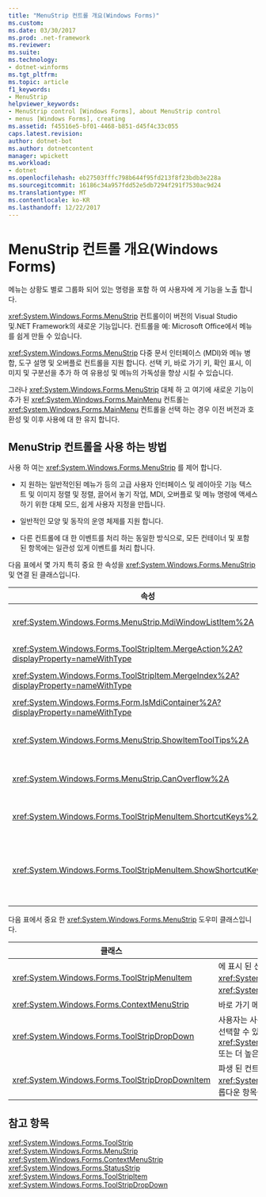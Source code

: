 ```yaml
---
title: "MenuStrip 컨트롤 개요(Windows Forms)"
ms.custom: 
ms.date: 03/30/2017
ms.prod: .net-framework
ms.reviewer: 
ms.suite: 
ms.technology:
- dotnet-winforms
ms.tgt_pltfrm: 
ms.topic: article
f1_keywords:
- MenuStrip
helpviewer_keywords:
- MenuStrip control [Windows Forms], about MenuStrip control
- menus [Windows Forms], creating
ms.assetid: f45516e5-bf01-4468-b851-d45f4c33c055
caps.latest.revision: 
author: dotnet-bot
ms.author: dotnetcontent
manager: wpickett
ms.workload:
- dotnet
ms.openlocfilehash: eb27503fffc798b644f95fd213f8f23bdb3e228a
ms.sourcegitcommit: 16186c34a957fdd52e5db7294f291f7530ac9d24
ms.translationtype: MT
ms.contentlocale: ko-KR
ms.lasthandoff: 12/22/2017
---
```

# <a name="menustrip-control-overview-windows-forms"></a>MenuStrip 컨트롤 개요(Windows Forms)
메뉴는 상황도 별로 그룹화 되어 있는 명령을 포함 하 여 사용자에 게 기능을 노출 합니다.  
  
 <xref:System.Windows.Forms.MenuStrip> 컨트롤이이 버전의 Visual Studio 및.NET Framework의 새로운 기능입니다. 컨트롤을 예: Microsoft Office에서 메뉴를 쉽게 만들 수 있습니다.  
  
 <xref:System.Windows.Forms.MenuStrip> 다중 문서 인터페이스 (MDI)와 메뉴 병합, 도구 설명 및 오버플로 컨트롤을 지원 합니다. 선택 키, 바로 가기 키, 확인 표시, 이미지 및 구분선을 추가 하 여 유용성 및 메뉴의 가독성을 향상 시킬 수 있습니다.  
  
 그러나 <xref:System.Windows.Forms.MenuStrip> 대체 하 고 여기에 새로운 기능이 추가 된 <xref:System.Windows.Forms.MainMenu> 컨트롤는 <xref:System.Windows.Forms.MainMenu> 컨트롤을 선택 하는 경우 이전 버전과 호환성 및 이후 사용에 대 한 유지 합니다.  
  
## <a name="ways-to-use-the-menustrip-control"></a>MenuStrip 컨트롤을 사용 하는 방법  
 사용 하 여는 <xref:System.Windows.Forms.MenuStrip> 를 제어 합니다.  
  
-   지 원하는 일반적인된 메뉴가 등의 고급 사용자 인터페이스 및 레이아웃 기능 텍스트 및 이미지 정렬 및 정렬, 끌어서 놓기 작업, MDI, 오버플로 및 메뉴 명령에 액세스 하기 위한 대체 모드, 쉽게 사용자 지정을 만듭니다.  
  
-   일반적인 모양 및 동작의 운영 체제를 지원 합니다.  
  
-   다른 컨트롤에 대 한 이벤트를 처리 하는 동일한 방식으로, 모든 컨테이너 및 포함 된 항목에는 일관성 있게 이벤트를 처리 합니다.  
  
 다음 표에서 몇 가지 특히 중요 한 속성을 <xref:System.Windows.Forms.MenuStrip> 및 연결 된 클래스입니다.  
  
|속성|설명|  
|--------------|-----------------|  
|<xref:System.Windows.Forms.MenuStrip.MdiWindowListItem%2A>|가져오거나는 <xref:System.Windows.Forms.ToolStripMenuItem> MDI 자식 폼의 목록을 표시 하는 데 사용 되는 합니다.|  
|<xref:System.Windows.Forms.ToolStripItem.MergeAction%2A?displayProperty=nameWithType>|자식 메뉴를 MDI 응용 프로그램의 부모 메뉴와 병합 하는 방법을 가져오거나 설정 합니다.|  
|<xref:System.Windows.Forms.ToolStripItem.MergeIndex%2A?displayProperty=nameWithType>|MDI 응용 프로그램에서 메뉴 내에서 병합된 된 항목의 위치를 가져오거나 설정 합니다.|  
|<xref:System.Windows.Forms.Form.IsMdiContainer%2A?displayProperty=nameWithType>|폼이 MDI 자식 폼의 컨테이너 인지를 나타내는 값을 가져오거나 설정 합니다.|  
|<xref:System.Windows.Forms.MenuStrip.ShowItemToolTips%2A>|에 대 한 도구 설명에 표시 되는지 여부를 나타내는 값을 가져오거나 설정 합니다.는 <xref:System.Windows.Forms.MenuStrip>합니다.|  
|<xref:System.Windows.Forms.MenuStrip.CanOverflow%2A>|<xref:System.Windows.Forms.MenuStrip>에서 오버플로 기능을 지원하는지를 나타내는 값을 가져오거나 설정합니다.|  
|<xref:System.Windows.Forms.ToolStripMenuItem.ShortcutKeys%2A>|와 연결 된 바로 가기 키를 가져오거나 설정 합니다.는 <xref:System.Windows.Forms.ToolStripMenuItem>합니다.|  
|<xref:System.Windows.Forms.ToolStripMenuItem.ShowShortcutKeys%2A>|연결 된 바로 가기 키는 있는 여부를 나타내는 값을 가져오거나는 <xref:System.Windows.Forms.ToolStripMenuItem> 옆에 표시 되는 <xref:System.Windows.Forms.ToolStripMenuItem>합니다.|  
  
 다음 표에서 중요 한 <xref:System.Windows.Forms.MenuStrip> 도우미 클래스입니다.  
  
|클래스|설명|  
|-----------|-----------------|  
|<xref:System.Windows.Forms.ToolStripMenuItem>|에 표시 된 선택 가능한 옵션을 나타냅니다는 <xref:System.Windows.Forms.MenuStrip> 또는 <xref:System.Windows.Forms.ContextMenuStrip>합니다.|  
|<xref:System.Windows.Forms.ContextMenuStrip>|바로 가기 메뉴를 나타냅니다.|  
|<xref:System.Windows.Forms.ToolStripDropDown>|사용자는 사용자가 클릭할 때 표시 되는 목록에서 단일 항목을 선택할 수 있게 하는 컨트롤을 나타냅니다는 <xref:System.Windows.Forms.ToolStripDropDownButton> 또는 더 높은 수준의 메뉴 항목입니다.|  
|<xref:System.Windows.Forms.ToolStripDropDownItem>|파생 된 컨트롤에 대 한 기본 기능을 제공 <xref:System.Windows.Forms.ToolStripItem> 클릭 하면 드롭다운 항목을 표시 하는 합니다.|  
  
## <a name="see-also"></a>참고 항목  
 <xref:System.Windows.Forms.ToolStrip>  
 <xref:System.Windows.Forms.MenuStrip>  
 <xref:System.Windows.Forms.ContextMenuStrip>  
 <xref:System.Windows.Forms.StatusStrip>  
 <xref:System.Windows.Forms.ToolStripItem>  
 <xref:System.Windows.Forms.ToolStripDropDown>
